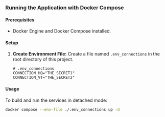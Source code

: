 ### Running the Application with Docker Compose

#### Prerequisites

* Docker Engine and Docker Compose installed.

#### Setup

1.  **Create Environment File:** Create a file named `.env_connections` in the root directory of this project.

    ```
    # .env_connections
    CONNECTION_HQ="THE_SECRET1"
    CONNECTION_VT="THE_SECRET2"
    ```
#### Usage

To build and run the services in detached mode:

```bash
docker compose --env-file ./.env_connections up -d
```